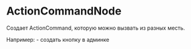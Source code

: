 # ActionCommandNode

Создает ActionCommand, которую можно вызвать из разных месть.

Например:
    - создать кнопку в админке
